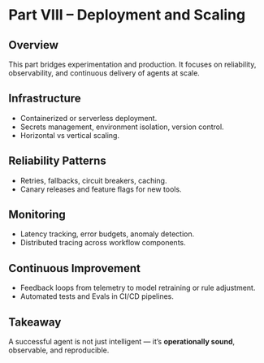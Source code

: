 # Part VIII – Deployment and Scaling

## Overview
This part bridges experimentation and production. It focuses on reliability, observability, and continuous delivery of agents at scale.

## Infrastructure
- Containerized or serverless deployment.  
- Secrets management, environment isolation, version control.  
- Horizontal vs vertical scaling.

## Reliability Patterns
- Retries, fallbacks, circuit breakers, caching.  
- Canary releases and feature flags for new tools.

## Monitoring
- Latency tracking, error budgets, anomaly detection.  
- Distributed tracing across workflow components.

## Continuous Improvement
- Feedback loops from telemetry to model retraining or rule adjustment.  
- Automated tests and Evals in CI/CD pipelines.

## Takeaway
A successful agent is not just intelligent — it’s **operationally sound**, observable, and reproducible.
